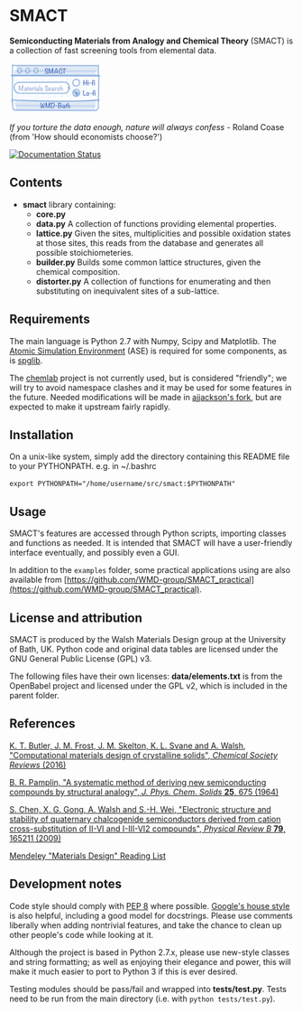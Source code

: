 SMACT
=====

**Semiconducting Materials from Analogy and Chemical Theory** (SMACT) is a collection of fast screening tools from elemental data.

![](SMACT.png)

*If you torture the data enough, nature will always confess* - Roland Coase (from 'How should economists choose?')

[![Documentation Status](https://readthedocs.org/projects/smact/badge/?version=latest)](http://smact.readthedocs.org/en/latest/?badge=latest)

Contents
--------

* **smact** library containing:
  * **core.py** 
  * **data.py** A collection of functions providing elemental properties.
  * **lattice.py** Given the sites, multiplicities and possible oxidation states
	at those sites, this reads from the database and generates all possible
	stoichiometeries.
  * **builder.py** Builds some common lattice structures, given the chemical
	composition.
  * **distorter.py** A collection of functions for enumerating and then
	substituting on inequivalent sites of a sub-lattice.

Requirements
------------

The main language is Python 2.7 with Numpy, Scipy and Matplotlib.
The [Atomic Simulation Environment](https://wiki.fysik.dtu.dk/ase) 
(ASE) is required for some components, as is [spglib](http://atztogo.github.io/spglib).

The [chemlab](http://chemlab.github.com/chemlab) project is not
currently used, but is considered "friendly"; we will try to avoid
namespace clashes and it may be used for some features in the future.
Needed modifications will be made in [ajjackson's
fork](https://github.com/ajjackson/chemlab), 
but are expected to make it upstream fairly rapidly.

Installation
------------

On a unix-like system, simply add the directory containing this README file
to your PYTHONPATH. e.g. in ~/.bashrc

    export PYTHONPATH="/home/username/src/smact:$PYTHONPATH"

Usage
-----

SMACT's features are
accessed through Python scripts, importing classes and functions as needed.
It is intended that SMACT will have a user-friendly interface eventually, and
possibly even a GUI. 

In addition to the `examples` folder, some practical applications using are also available from [https://github.com/WMD-group/SMACT_practical](https://github.com/WMD-group/SMACT_practical).

License and attribution
-----------------------

SMACT is produced by the Walsh Materials Design group 
at the University of Bath, UK.  Python code
and original data tables are licensed under the GNU General Public
License (GPL) v3.

The following files have their own licenses: **data/elements.txt** is
from the OpenBabel project and licensed under the GPL v2, which is
included in the parent folder.

References
----------

[K. T. Butler, J. M. Frost, J. M. Skelton, K. L. Svane and A. Walsh, 
"Computational materials design of crystalline solids", *Chemical Society Reviews* (2016)](http://pubs.rsc.org/en/content/articlelanding/2016/cs/c5cs00841g)

[B. R. Pamplin, "A systematic method of deriving new semiconducting
compounds by structural analogy", *J. Phys. Chem. Solids*
**25**, 675 (1964)](http://www.sciencedirect.com/science/article/pii/0022369764901763)

[S. Chen, X. G. Gong, A. Walsh and S.-H. Wei, "Electronic structure and stability
of quaternary chalcogenide semiconductors derived from cation cross-substitution
of II-VI and I-III-VI2 compounds", *Physical Review B* **79**, 165211 (2009)](http://journals.aps.org/prb/abstract/10.1103/PhysRevB.79.165211)

[Mendeley "Materials Design" Reading List](https://www.mendeley.com/groups/8113991/materials-design/overview/)

Development notes
-----------------

Code style should comply with [PEP
8](http://www.python.org/dev/peps/pep-0008) where possible.
[Google's house
style](http://google-styleguide.googlecode.com/svn/trunk/pyguide.html)
is also helpful, including a good model for docstrings.
Please use comments liberally when adding nontrivial features, and
take the chance to clean up other people's code while looking at it.
 
Although the project is based in Python 2.7.x, please use new-style classes and
string formatting; as well as enjoying their elegance and power, this will make
it much easier to port to Python 3 if this is ever desired.

Testing modules should be pass/fail and wrapped into **tests/test.py**.
Tests need to be run from the main directory (i.e. with `python tests/test.py`).
